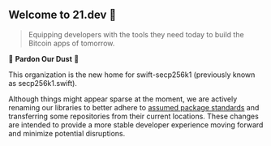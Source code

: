 ## Welcome to 21.dev 🧰

> Equipping developers with the tools they need today to build the Bitcoin apps of tomorrow.

🚧 **Pardon Our Dust** 🚧

This organization is the new home for swift-secp256k1 (previously known as secp256k1.swift).

Although things might appear sparse at the moment, we are actively renaming our libraries to better adhere to [assumed package standards](https://forums.swift.org/t/what-exactly-is-the-real-name-of-this-package/64868) and transferring some repositories from their current locations. These changes are intended to provide a more stable developer experience moving forward and minimize potential disruptions.